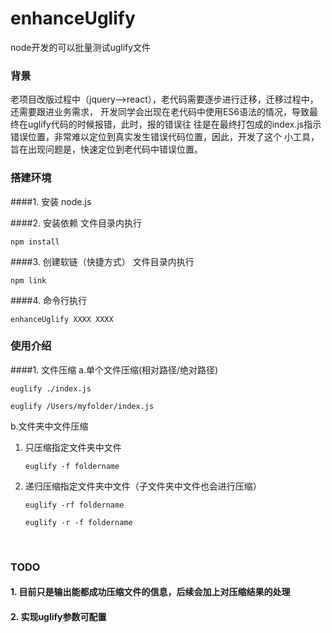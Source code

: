 # enhanceUglify
node开发的可以批量测试uglify文件

### 背景
老项目改版过程中（jquery-->react），老代码需要逐步进行迁移，迁移过程中，还需要跟进业务需求，
开发同学会出现在老代码中使用ES6语法的情况，导致最终在uglify代码的时候报错，此时，报的错误往
往是在最终打包成的index.js指示错误位置，非常难以定位到真实发生错误代码位置，因此，开发了这个
小工具，旨在出现问题是，快速定位到老代码中错误位置。

### 搭建环境

####1. 安装 node.js

####2. 安装依赖
文件目录内执行<br>

```
npm install
```
####3. 创建软链（快捷方式）
文件目录内执行<br>

```
npm link
```
####4. 命令行执行

```
enhanceUglify XXXX XXXX
```

### 使用介绍

####1. 文件压缩
a.单个文件压缩(相对路径/绝对路径)

```
euglify ./index.js
```
```
euglify /Users/myfolder/index.js
```

b.文件夹中文件压缩

1. 只压缩指定文件夹中文件

	```
	euglify -f foldername
	```
2. 递归压缩指定文件夹中文件（子文件夹中文件也会进行压缩）

	```
	euglify -rf foldername
	```
	```
	euglify -r -f foldername
	```
	<br>

### TODO
#### 1. 目前只是输出能都成功压缩文件的信息，后续会加上对压缩结果的处理
#### 2. 实现uglify参数可配置
